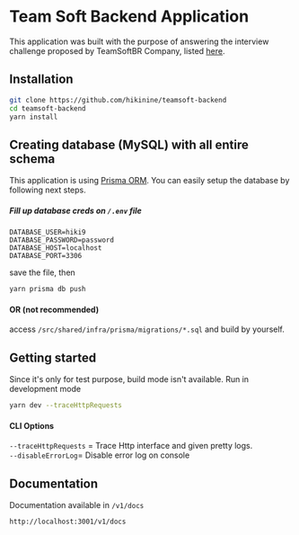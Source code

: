 # Team Soft Backend Application

This application was built with the purpose of answering the interview challenge proposed by TeamSoftBR Company, listed [here](https://github.com/Teamsoftbr/join-backend).

## Installation

```bash
git clone https://github.com/hikinine/teamsoft-backend
cd teamsoft-backend
yarn install
```

## Creating database (MySQL) with all entire schema
This application is using [Prisma ORM](https://prisma.io). You can easily setup the database by following next steps.
##### Fill up database creds on ```/.env``` file

```
DATABASE_USER=hiki9
DATABASE_PASSWORD=password
DATABASE_HOST=localhost
DATABASE_PORT=3306
```
save the file, then
```bash
yarn prisma db push
```
#### OR (not recommended)
access ``/src/shared/infra/prisma/migrations/*.sql`` and build by yourself.

## Getting started

Since it's only for test purpose, build mode isn't available.
Run in development mode
```bash
yarn dev --traceHttpRequests
```
#### CLI Options
``--traceHttpRequests`` = Trace Http interface and given pretty logs.  
``--disableErrorLog``= Disable error log on console 



## Documentation

Documentation available in ``/v1/docs``  
```bash
http://localhost:3001/v1/docs
```
